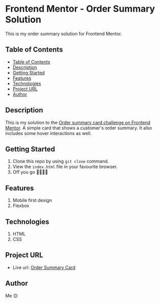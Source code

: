 # Frontend Mentor - Order Summary Solution

This is my order summary solution for Frontend Mentor.


## Table of Contents

  - [Table of Contents](#table-of-contents)
  - [Description](#description)
  - [Getting Started](#getting-started)
  - [Features](#features)
  - [Technologies](#technologies)
  - [Project URL](#project-url)
  - [Author](#author)


## Description
This is my solution to the [Order summary card challenge on Frontend Mentor](https://www.frontendmentor.io/challenges/order-summary-component-QlPmajDUj). A simple card that shows a customer's order summary. It also includes some hover interactions as well.

## Getting Started
1. Clone this repo by using `git clone` command.
2. View the `index.html` file in your favourite browser.
3.  Off you go 🏃🏾‍♀️💨

## Features
1. Mobile first design
2. Flexbox


## Technologies
1. HTML
2. CSS


## Project URL
 - Live url: [Order Summary Card]()

## Author
Me 😊
